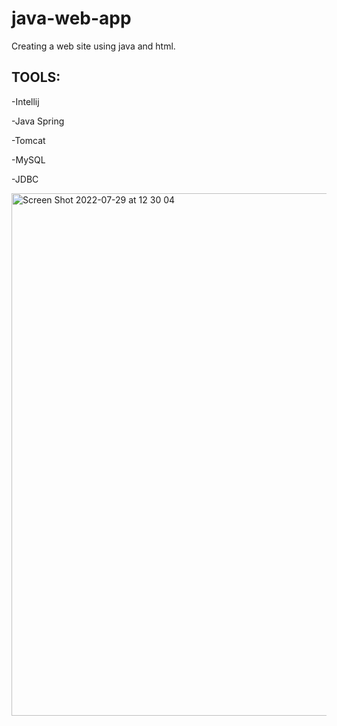 # java-web-app
Creating a web site using java and html.

TOOLS:
--------
  -Intellij
  
  -Java Spring
  
  -Tomcat
  
  -MySQL
  
  -JDBC
  
  
  
  
  
<img width="836" alt="Screen Shot 2022-07-29 at 12 30 04" src="https://user-images.githubusercontent.com/99021074/181729892-b2d3636a-3c7c-4794-93ed-351aff63ad39.png">
